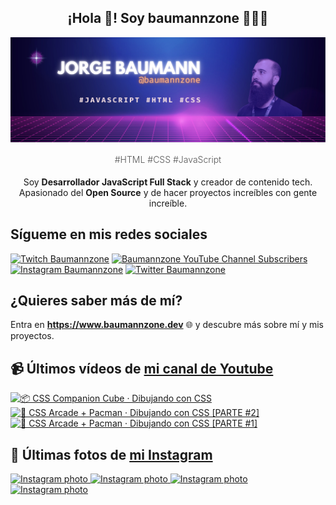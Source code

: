 <p align="center">
   <h2 align="center">¡Hola 👋! Soy baumannzone 👨🏻‍💻</h2>
   <img align="center" src="img/header.png" />
   <h4 align="center" style="font-weight: 300; color: #555;">#HTML #CSS #JavaScript</h4>
</p>

<p align="center" style="margin-bottom: 20px">Soy <strong>Desarrollador JavaScript Full Stack</strong> y creador de contenido tech.
<br/>
Apasionado del <strong>Open Source</strong> y de hacer proyectos increíbles con gente increíble.
</p>

## Sígueme en mis redes sociales

[![Twitch Baumannzone](https://img.shields.io/twitch/status/baumannzone?style=social)](https://twitch.tv/baumannzone)
[![Baumannzone YouTube Channel Subscribers](https://img.shields.io/youtube/channel/subscribers/UCTTj5ztXnGeDRPFVsBp7VMA?style=social)](https://youtube.com/rambitojs)
[![Instagram Baumannzone](https://img.shields.io/badge/Baumannzone--_.svg?label=Instagram&style=social&logo=instagram)](https://instagram.com/baumannzone)
[![Twitter Baumannzone](https://img.shields.io/twitter/follow/Baumannzone?label=Twitter&style=social)](https://twitter.com/baumannzone)

## ¿Quieres saber más de mí?

Entra en **https://www.baumannzone.dev** 🌐 y descubre más sobre mí y mis proyectos.

## 📹 Últimos vídeos de [mi canal de Youtube](https://youtube.com/rambitojs?sub_confirmation=1)


<a href='https://youtu.be/W6xwoSJahA0' target='_blank'>
  <img width='30%' src='https://img.youtube.com/vi/W6xwoSJahA0/mqdefault.jpg' alt='📦 CSS Companion Cube · Dibujando con CSS' />
</a>
<a href='https://youtu.be/9C3NXVXewH8' target='_blank'>
  <img width='30%' src='https://img.youtube.com/vi/9C3NXVXewH8/mqdefault.jpg' alt='👾 CSS Arcade + Pacman · Dibujando con CSS [PARTE #2]' />
</a>
<a href='https://youtu.be/2ahqLdgkSxA' target='_blank'>
  <img width='30%' src='https://img.youtube.com/vi/2ahqLdgkSxA/mqdefault.jpg' alt='👾 CSS Arcade + Pacman · Dibujando con CSS [PARTE #1]' />
</a>

## 📸 Últimas fotos de [mi Instagram](https://instagram.com/baumannzone)


<a href='https://instagram.com/p/C681qLxNjbS' target='_blank'>
  <img width='20%' src='https://scontent-hel3-1.cdninstagram.com/v/t51.29350-15/436199016_1412098142777109_7360574295375832397_n.jpg?stp=dst-jpg_e35_s1080x1080&_nc_ht=scontent-hel3-1.cdninstagram.com&_nc_cat=109&_nc_ohc=O92myNAyv2wQ7kNvgEakw0t&edm=APU89FABAAAA&ccb=7-5&ig_cache_key=MzM2NzgwMjYxNjY4NjE5NjQzNA%3D%3D.2-ccb7-5&oh=00_AYD4GGORcBBmpKPjEvruvkZ-3yMBA1899Dd7uPq7xyCJMg&oe=665E2508&_nc_sid=bc0c2c' alt='Instagram photo' />
</a>
<a href='https://instagram.com/p/C5nAvJENLvk' target='_blank'>
  <img width='20%' src='https://scontent-hel3-1.cdninstagram.com/v/t51.29350-15/436527182_1179403233235914_977908334008534199_n.jpg?stp=dst-jpg_e35_s1080x1080&_nc_ht=scontent-hel3-1.cdninstagram.com&_nc_cat=106&_nc_ohc=UC5NXo0LsTUQ7kNvgEro_d2&edm=APU89FABAAAA&ccb=7-5&ig_cache_key=MzM0MzY0NDQ4Nzg5NTUzMDQ2OA%3D%3D.2-ccb7-5&oh=00_AYAZBAObo-NtGvjPSpTiAdo1Aqp_vtuGwQmyUVC0ao34-A&oe=665E21D4&_nc_sid=bc0c2c' alt='Instagram photo' />
</a>
<a href='https://instagram.com/p/C5kedcqPl46' target='_blank'>
  <img width='20%' src='https://scontent-hel3-1.cdninstagram.com/v/t51.29350-15/435725653_954379645992872_4314616525984215607_n.jpg?stp=dst-jpg_e15&_nc_ht=scontent-hel3-1.cdninstagram.com&_nc_cat=108&_nc_ohc=sFHKZL9z70QQ7kNvgGiVDtW&edm=APU89FABAAAA&ccb=7-5&oh=00_AYDsALmTxh8hRouF_atA3QQzOfoYmpRp9UusiNByDCmpMw&oe=665A4094&_nc_sid=bc0c2c' alt='Instagram photo' />
</a>
<a href='https://instagram.com/p/C5gEFsPvf65' target='_blank'>
  <img width='20%' src='https://scontent-hel3-1.cdninstagram.com/v/t51.29350-15/435096968_388842840729754_1646233041850111106_n.jpg?stp=dst-jpg_e15&_nc_ht=scontent-hel3-1.cdninstagram.com&_nc_cat=110&_nc_ohc=Egvw_ZOuNEoQ7kNvgEBwhzc&edm=APU89FABAAAA&ccb=7-5&oh=00_AYBHSGIZkTeZ4TCxDZ4phmqtITKvS4ix5ZrxIj0hpvn0Vw&oe=665A319F&_nc_sid=bc0c2c' alt='Instagram photo' />
</a>
